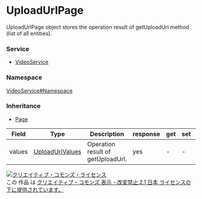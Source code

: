 

# UploadUrlPage

UploadUrlPage object stores the operation result of getUploadUrl method (list of all entities).

### Service

+ [VideoService](../../services/VideoService.md)

### Namespace

[VideoService#Namespace](../../services/VideoService.md#namespace)

### Inheritance

+ [Page](../Common/Page.md)

| Field | Type | Description | response | get | set | remove |
| ----- | ---- | ----------- | -------- | --------- | --------- | --------- |
| values | [UploadUrlValues](./UploadUrlValues.md) | Operation result of getUploadUrl. | yes | - | - | - | |

<a rel="license" href="http://creativecommons.org/licenses/by-nd/2.1/jp/"><img alt="クリエイティブ・コモンズ・ライセンス" style="border-width:0" src="https://i.creativecommons.org/l/by-nd/2.1/jp/88x31.png" /></a><br />この 作品 は <a rel="license" href="http://creativecommons.org/licenses/by-nd/2.1/jp/">クリエイティブ・コモンズ 表示 - 改変禁止 2.1 日本 ライセンスの下に提供されています。</a>
